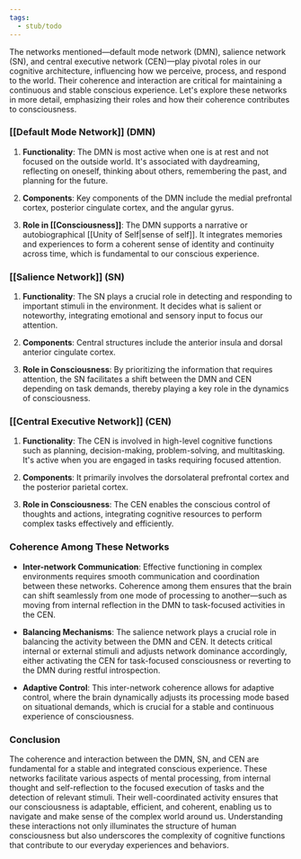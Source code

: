 ```yaml
---
tags:
  - stub/todo
---
```

The networks mentioned—default mode network (DMN), salience network (SN), and central executive network (CEN)—play pivotal roles in our cognitive architecture, influencing how we perceive, process, and respond to the world. Their coherence and interaction are critical for maintaining a continuous and stable conscious experience. Let's explore these networks in more detail, emphasizing their roles and how their coherence contributes to consciousness.

### [[Default Mode Network]] (DMN)

1. **Functionality**: The DMN is most active when one is at rest and not focused on the outside world. It's associated with daydreaming, reflecting on oneself, thinking about others, remembering the past, and planning for the future.

2. **Components**: Key components of the DMN include the medial prefrontal cortex, posterior cingulate cortex, and the angular gyrus.

3. **Role in [[Consciousness]]**: The DMN supports a narrative or autobiographical [[Unity of Self|sense of self]]. It integrates memories and experiences to form a coherent sense of identity and continuity across time, which is fundamental to our conscious experience.

### [[Salience Network]] (SN)

1. **Functionality**: The SN plays a crucial role in detecting and responding to important stimuli in the environment. It decides what is salient or noteworthy, integrating emotional and sensory input to focus our attention.

2. **Components**: Central structures include the anterior insula and dorsal anterior cingulate cortex.

3. **Role in Consciousness**: By prioritizing the information that requires attention, the SN facilitates a shift between the DMN and CEN depending on task demands, thereby playing a key role in the dynamics of consciousness.

### [[Central Executive Network]] (CEN)

1. **Functionality**: The CEN is involved in high-level cognitive functions such as planning, decision-making, problem-solving, and multitasking. It's active when you are engaged in tasks requiring focused attention.

2. **Components**: It primarily involves the dorsolateral prefrontal cortex and the posterior parietal cortex.

3. **Role in Consciousness**: The CEN enables the conscious control of thoughts and actions, integrating cognitive resources to perform complex tasks effectively and efficiently.

### Coherence Among These Networks

- **Inter-network Communication**: Effective functioning in complex environments requires smooth communication and coordination between these networks. Coherence among them ensures that the brain can shift seamlessly from one mode of processing to another—such as moving from internal reflection in the DMN to task-focused activities in the CEN.

- **Balancing Mechanisms**: The salience network plays a crucial role in balancing the activity between the DMN and CEN. It detects critical internal or external stimuli and adjusts network dominance accordingly, either activating the CEN for task-focused consciousness or reverting to the DMN during restful introspection.

- **Adaptive Control**: This inter-network coherence allows for adaptive control, where the brain dynamically adjusts its processing mode based on situational demands, which is crucial for a stable and continuous experience of consciousness.

### Conclusion

The coherence and interaction between the DMN, SN, and CEN are fundamental for a stable and integrated conscious experience. These networks facilitate various aspects of mental processing, from internal thought and self-reflection to the focused execution of tasks and the detection of relevant stimuli. Their well-coordinated activity ensures that our consciousness is adaptable, efficient, and coherent, enabling us to navigate and make sense of the complex world around us. Understanding these interactions not only illuminates the structure of human consciousness but also underscores the complexity of cognitive functions that contribute to our everyday experiences and behaviors.